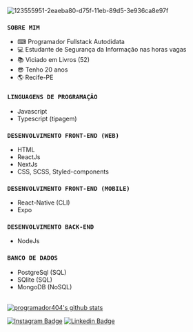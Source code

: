 ![123555951-2eaeba80-d75f-11eb-89d5-3e936ca8e97f](https://user-images.githubusercontent.com/48457700/127150063-4095aba3-6740-42e5-b1e5-2bb11d9d2fe6.png)

### `SOBRE MIM`
  - ⌨ Programador Fullstack Autodidata
  - 💻 Estudante de Segurança da Informação nas horas vagas
  - :books: Viciado em Livros (52)
  - :sunglasses: Tenho 20 anos
  - :earth_americas: Recife-PE

### `LINGUAGENS DE PROGRAMAÇÃO`
  - Javascript
  - Typescript (tipagem)

### `DESENVOLVIMENTO FRONT-END (WEB)`
  - HTML
  - ReactJs
  - NextJs
  - CSS, SCSS, Styled-components

### `DESENVOLVIMENTO FRONT-END (MOBILE)`
  - React-Native (CLI)
  - Expo

### `DESENVOLVIMENTO BACK-END`
  - NodeJs

### `BANCO DE DADOS`
  - PostgreSql (SQL)
  - SQlite (SQL)
  - MongoDB (NoSQL)

<br/>[![programador404's github stats](https://github-readme-stats.vercel.app/api?username=programador404&count_private=true&count_private=true&theme=dracula)](https://github.com/programador404/github-readme-stats)



[![Instagram Badge](https://img.shields.io/badge/-@programador404-6633cc?style=flat-square&labelColor=6633cc&logo=instagram&logoColor=white&link=https://instagram.com/_programador404)](https://instagram.com/_programador404) 
[![Linkedin Badge](https://img.shields.io/badge/-Geziel%20Elyon-6633cc?style=flat-square&logo=Linkedin&logoColor=white&link=https://www.linkedin.com/in/geziel-elyon-a0a1381a5/)](https://www.linkedin.com/in/geziel-elyon-a0a1381a5/)
